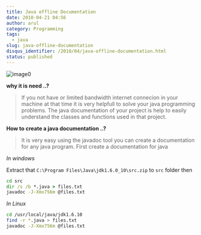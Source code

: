 ```yaml
---
title: Java offline Documentation
date: 2010-04-21 04:56
author: arul
category: Programming
tags:
  - java
slug: java-offline-documentation
disqus_identifier: /2010/04/java-offline-documentation.html
status: published
---
```


![image0](http://www.lsdoc.org/webcm/lsdoc_org.nsf/lsdoc_javadoc1.gif)

**why it is need ..?**

> If you not have or limited bandwidth internet connecion in your
> machine at that time it is very helpfull to solve your java
> programming problems. The java documentation of your project is help
> to easily understand the classes and functions used in that project.

**How to create a java documentation ..?**

> It is very easy using the javadoc tool you can create a documentation
> for any java program. First create a documentation for java

*In windows*

Extract that `C:\Program Files\Java\jdk1.6.0_10\src.zip` to `src` folder
then

``` bat
cd src
dir /s /b *.java > files.txt
javadoc -J-Xmx756m @files.txt
```

*In Linux*

``` sh
cd /usr/local/java/jdk1.6.10
find -r *.java > files.txt
javadoc -J-Xmx756m @files.txt
```
